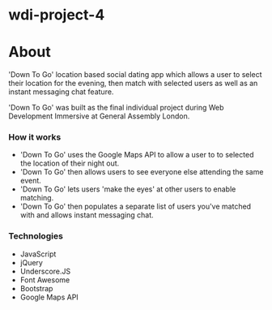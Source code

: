 # wdi-project-4


# About
'Down To Go' location based social dating app which allows a user to select their location for the evening, then match with selected users as well as an instant messaging chat feature.   

'Down To Go' was built as the final individual project during Web Development Immersive at General Assembly London.


### How it works
+ 'Down To Go' uses the Google Maps API to allow a user to to selected the location of their night out.
+ 'Down To Go' then allows users to see everyone else attending the same event.
+ 'Down To Go' lets users 'make the eyes' at other users to enable matching.
+ 'Down To Go' then populates a separate list of users you've matched with and allows instant messaging chat.

### Technologies

+ JavaScript
+ jQuery
+ Underscore.JS
+ Font Awesome
+ Bootstrap
+ Google Maps API
